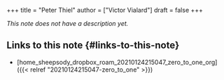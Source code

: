 +++
title = "Peter Thiel"
author = ["Victor Vialard"]
draft = false
+++

_This note does not have a description yet._

## Links to this note {#links-to-this-note}

- [home\_sheepsody\_dropbox\_roam\_20210124215047\_zero\_to\_one\_org]({{< relref "20210124215047-zero_to_one" >}})
